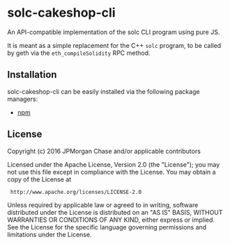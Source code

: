 
# solc-cakeshop-cli

An API-compatible implementation of the solc CLI program using pure JS.

It is meant as a simple replacement for the C++ `solc` program, to be called by geth via the `eth_compileSolidity` RPC method.

## Installation
solc-cakeshop-cli can be easily installed via the following package managers:

* [npm](https://www.npmjs.com/package/epoch-charting)


## License

Copyright (c) 2016 JPMorgan Chase and/or applicable contributors

Licensed under the Apache License, Version 2.0 (the "License");
you may not use this file except in compliance with the License.
You may obtain a copy of the License at

     http://www.apache.org/licenses/LICENSE-2.0

Unless required by applicable law or agreed to in writing, software
distributed under the License is distributed on an "AS IS" BASIS,
WITHOUT WARRANTIES OR CONDITIONS OF ANY KIND, either express or implied.
See the License for the specific language governing permissions and
limitations under the License.
